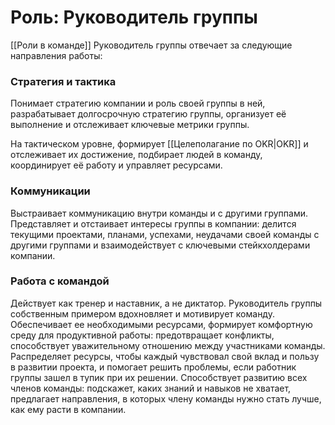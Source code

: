 # Роль: Руководитель группы
[[Роли в команде]]
Руководитель группы отвечает за следующие направления работы:

### Стратегия и тактика 
Понимает стратегию компании и роль своей группы в ней, разрабатывает долгосрочную стратегию группы, организует её выполнение и отслеживает ключевые метрики группы.

На тактическом уровне, формирует [[Целеполагание по OKR|OKR]] и отслеживает их достижение, подбирает людей в команду, координирует её работу и управляет ресурсами.

### Коммуникации
Выстраивает коммуникацию внутри команды и с другими группами. Представляет и отстаивает интересы группы в компании: делится текущими проектами, планами, успехами, неудачами своей команды с другими группами и взаимодействует с ключевыми стейкхолдерами компании.

### Работа с командой
Действует как тренер и наставник, а не диктатор. Руководитель группы собственным примером вдохновляет и мотивирует команду. Обеспечивает ее необходимыми ресурсами, формирует комфортную среду для продуктивной работы: предотвращает конфликты, способствует уважительному отношению между участниками команды. Распределяет ресурсы, чтобы каждый чувствовал свой вклад и пользу в развитии проекта, и помогает решить проблемы, если работник группы зашел в тупик при их решении. Способствует развитию всех членов команды: подскажет, каких знаний и навыков не хватает, предлагает направления, в которых члену команды нужно стать лучше, как ему расти в компании.
